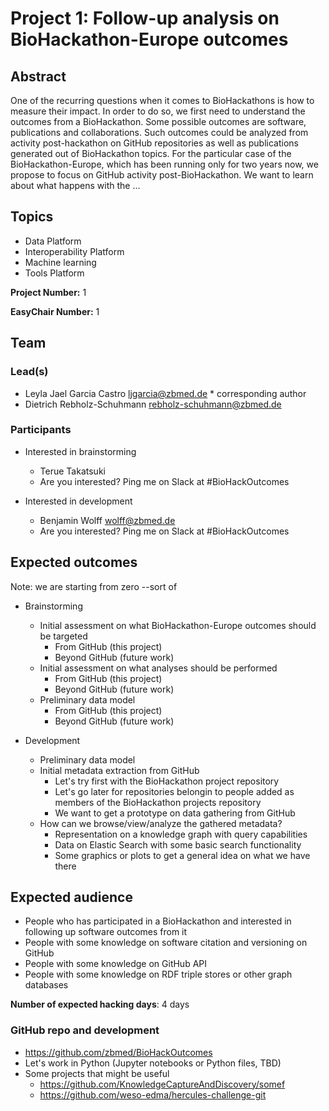 # Project 1: Follow-up analysis on BioHackathon-Europe outcomes

## Abstract

One of the recurring questions when it comes to BioHackathons is how to measure their impact. In order to do so, we first need to understand the outcomes from a BioHackathon. Some possible outcomes are software, publications and collaborations. Such outcomes could be analyzed from activity post-hackathon on GitHub repositories as well as publications generated out of BioHackathon topics. For the particular case of the BioHackathon-Europe, which has been running only for two years now, we propose to focus on GitHub activity post-BioHackathon. We want to learn about what happens with the ...

## Topics

* Data Platform
* Interoperability Platform
* Machine learning
* Tools Platform

**Project Number:** 1

**EasyChair Number:** 1

## Team

### Lead(s)

* Leyla Jael Garcia Castro <ljgarcia@zbmed.de> * corresponding author
* Dietrich Rebholz-Schuhmann <rebholz-schuhmann@zbmed.de>

### Participants

* Interested in brainstorming
  * Terue Takatsuki
  * Are you interested? Ping me on Slack at #BioHackOutcomes
  
* Interested in development
  * Benjamin Wolff <wolff@zbmed.de>
  * Are you interested? Ping me on Slack at #BioHackOutcomes

## Expected outcomes 

Note: we are starting from zero --sort of

* Brainstorming
  * Initial assessment on what BioHackathon-Europe outcomes should be targeted
    * From GitHub (this project)
    * Beyond GitHub (future work)
  * Initial assessment on what analyses should be performed
    * From GitHub (this project)
    * Beyond GitHub (future work)
  * Preliminary data model
    * From GitHub (this project)
    * Beyond GitHub (future work)
  
* Development  
  * Preliminary data model
  * Initial metadata extraction from GitHub
    * Let's try first with the BioHackathon project repository 
    * Let's go later for repositories belongin to people added as members of the BioHackathon projects repository
    * We want to get a prototype on data gathering from GitHub
  * How can we browse/view/analyze the gathered metadata?
    * Representation on a knowledge graph with query capabilities
    * Data on Elastic Search with some basic search functionality
    * Some graphics or plots to get a general idea on what we have there

## Expected audience

* People who has participated in a BioHackathon and interested in following up software outcomes from it
* People with some knowledge on software citation and versioning on GitHub
* People with some knowledge on GitHub API
* People with some knowledge on RDF triple stores or other graph databases

**Number of expected hacking days**: 4 days


### GitHub repo and development

* https://github.com/zbmed/BioHackOutcomes
* Let's work in Python (Jupyter notebooks or Python files, TBD)
* Some projects that might be useful
  * https://github.com/KnowledgeCaptureAndDiscovery/somef
  * https://github.com/weso-edma/hercules-challenge-git

